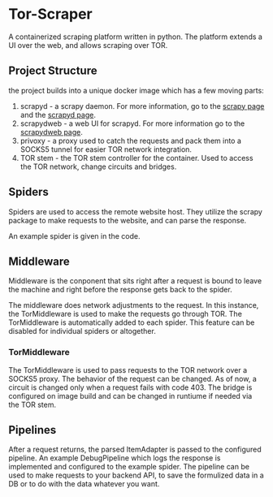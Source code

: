 # Tor-Scraper
A containerized scraping platform written in python. The platform extends a UI over the web, and allows scraping over TOR. 


## Project Structure
the project builds into a unique docker image which has a few moving parts:
1. scrapyd - a scrapy daemon. For more information, go to the [scrapy page](https://github.com/scrapy/scrapy) and the [scrapyd page](https://github.com/scrapy/scrapyd). 
2. scrapydweb - a web UI for scrapyd. For more information go to the [scrapydweb page](https://github.com/my8100/scrapydweb). 
3. privoxy - a proxy used to catch the requests and pack them into a SOCKS5 tunnel for easier TOR network integration. 
4. TOR stem - the TOR stem controller for the container. Used to access the TOR network, change circuits and bridges.

## Spiders
Spiders are used to access the remote website host. They utilize the scrapy package  to make requests to the website, and can parse the response. 

An example spider is given in the code. 

## Middleware
Middleware is the conponent that sits right after a request is bound to leave the machine and right before the response gets back to the spider. 

The middleware does network adjustments to the request. In this instance, the TorMiddleware is used to make the requests go through TOR. The TorMiddleware is automatically added to each spider. This feature can be disabled for individual spiders or altogether. 

### TorMiddleware
The TorMiddleware is used to pass requests to the TOR network over a SOCKS5 proxy. The behavior of the request can be changed. As of now, a circuit is changed only when a request fails with code 403. The bridge is configured on image build and can be changed in runtiume if needed via the TOR stem. 

## Pipelines
After a request returns, the parsed ItemAdapter is passed to the configured pipeline. An example DebugPipeline which logs the response is implemented and configured to the example spider. 
The pipeline can be used to make requests to your backend API, to save the formulized data in a DB or to do with the data whatever you want. 